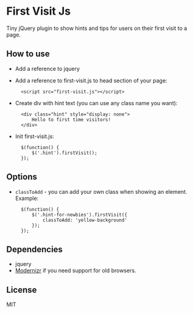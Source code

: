First Visit Js
==========

Tiny jQuery plugin to show hints and tips for users on their first visit to a page.

How to use
-------------

* Add a reference to jquery
* Add a reference to first-visit.js to head section of your page:

        <script src="first-visit.js"></script>

* Create div with hint text (you can use any class name you want):

        <div class="hint" style="display: none">
            Hello to first time visitors!
        </div>

* Init first-visit.js:

        $(function() {
            $('.hint').firstVisit();
        });

Options
-------

* `classToAdd` - you can add your own class when showing an element. Example:

        $(function() {
			$('.hint-for-newbies').firstVisit({
			    classToAdd: 'yellow-background'
			});
        });


Dependencies
------------

* jquery
* [Modernizr](https://github.com/Modernizr/Modernizr) if you need support for old browsers.

License
---------

MIT


